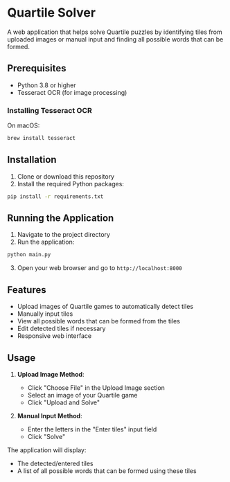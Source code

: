 # Quartile Solver

A web application that helps solve Quartile puzzles by identifying tiles from uploaded images or manual input and finding all possible words that can be formed.

## Prerequisites

- Python 3.8 or higher
- Tesseract OCR (for image processing)

### Installing Tesseract OCR

On macOS:
```bash
brew install tesseract
```

## Installation

1. Clone or download this repository
2. Install the required Python packages:
```bash
pip install -r requirements.txt
```

## Running the Application

1. Navigate to the project directory
2. Run the application:
```bash
python main.py
```
3. Open your web browser and go to `http://localhost:8000`

## Features

- Upload images of Quartile games to automatically detect tiles
- Manually input tiles
- View all possible words that can be formed from the tiles
- Edit detected tiles if necessary
- Responsive web interface

## Usage

1. **Upload Image Method**:
   - Click "Choose File" in the Upload Image section
   - Select an image of your Quartile game
   - Click "Upload and Solve"

2. **Manual Input Method**:
   - Enter the letters in the "Enter tiles" input field
   - Click "Solve"

The application will display:
- The detected/entered tiles
- A list of all possible words that can be formed using these tiles
